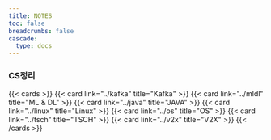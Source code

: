 ```yaml
---
title: NOTES
toc: false
breadcrumbs: false
cascade:
  type: docs
---
```


### CS정리

{{< cards >}}
  {{< card link="../kafka" title="Kafka" >}}
  {{< card link="../mldl" title="ML & DL" >}}
  {{< card link="../java" title="JAVA" >}}
  {{< card link="../linux" title="Linux" >}}
  {{< card link="../os" title="OS" >}}
  {{< card link="../tsch" title="TSCH" >}}
  {{< card link="../v2x" title="V2X" >}}
{{< /cards >}}
